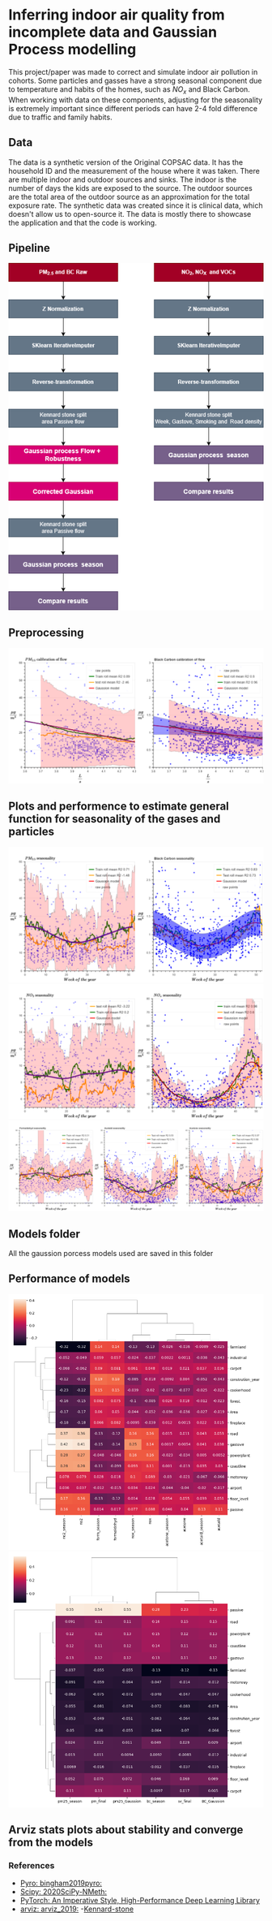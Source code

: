 # Inferring indoor air quality from incomplete data and Gaussian Process modelling
This project/paper was made to correct and simulate indoor air pollution in cohorts.
Some particles and gasses have a strong seasonal component due to temperature and habits of the homes, such as $NO_x$ and Black Carbon. 
When working with data on these components, adjusting for the seasonality is extremely important since different periods can have 2-4 fold difference due to traffic and family habits.
## Data
The data is a synthetic version of the Original COPSAC data. It has the household ID and the measurement of the house where it was taken.
There are multiple indoor and outdoor sources and sinks. The indoor is the number of days the kids are exposed to the source.
The outdoor sources are the total area of the outdoor source as an approximation for the total exposure rate.
The synthetic data was created since it is clinical data, which doesn't allow us to open-source it. 
The data is mostly there to showcase the application and that the code is working.
## Pipeline 
![plot](https://github.com/MichaelForsmann/Inferring-indoor-air-quality-from-incomplete-data-and-Gaussian-Process-modelling/blob/main/pipeline.png)
## Preprocessing
![plot](https://github.com/MichaelForsmann/Inferring-indoor-air-quality-from-incomplete-data-and-Gaussian-Process-modelling/blob/main/flow_bc_pm.png)
## Plots and performence to estimate general function for seasonality of the gases and particles
![plot](https://github.com/MichaelForsmann/Inferring-indoor-air-quality-from-incomplete-data-and-Gaussian-Process-modelling/blob/main/pm_seasonality.png)
![plot](https://github.com/MichaelForsmann/Inferring-indoor-air-quality-from-incomplete-data-and-Gaussian-Process-modelling/blob/main/no2_seasonality.png)
![plot](https://github.com/MichaelForsmann/Inferring-indoor-air-quality-from-incomplete-data-and-Gaussian-Process-modelling/blob/main/VOCs_seasonality(3).png)
## Models folder 
All the gaussion porcess models used are saved in this folder 

## Performance of models
![plot](https://github.com/MichaelForsmann/Inferring-indoor-air-quality-from-incomplete-data-and-Gaussian-Process-modelling/blob/main/sources_particles.png)
![plot](https://github.com/MichaelForsmann/Inferring-indoor-air-quality-from-incomplete-data-and-Gaussian-Process-modelling/blob/main/sources_particles_bc_pm.png)
## Arviz stats plots about stability and converge from the models


### References 
- [Pyro: bingham2019pyro:](https://arxiv.org/abs/1810.09538) 
- [Scipy: 2020SciPy-NMeth:](https://www.nature.com/articles/s41592-019-0686-2)
- [PyTorch: An Imperative Style, High-Performance Deep Learning Library]( https://openreview.net/forum?id=BJJsrmfCZ)
- [arviz: arviz_2019:](https://joss.theoj.org/papers/10.21105/joss.01143)
-[Kennard-stone](https://www.researchgate.net/publication/357491012_Kennard-Stone_method_outperforms_the_Random_Sampling_in_the_selection_of_calibration_samples_in_SNPs_and_NIR_data)
